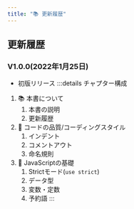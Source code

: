 ```yaml
---
title: "📚 更新履歴"
---
```


## 更新履歴

### V1.0.0(2022年1月25日)
- 初版リリース
:::details チャプター構成
1. 📚 本書について
   1. 本書の説明
   2. 更新履歴
2. 🍵 コードの品質/コーディングスタイル
   1. インデント
   2. コメントアウト
   3. 命名規則
3. 🔰 JavaScriptの基礎
   1. Strictモード(`use strict`)
   2. データ型
   3. 変数・定数
   4. 予約語
:::
